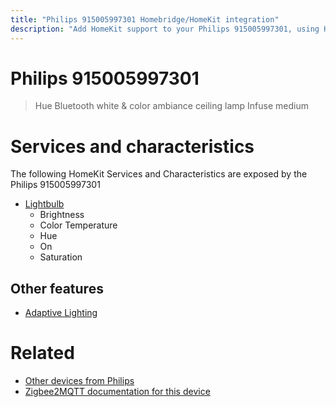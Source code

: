 ```yaml
---
title: "Philips 915005997301 Homebridge/HomeKit integration"
description: "Add HomeKit support to your Philips 915005997301, using Homebridge, Zigbee2MQTT and homebridge-z2m."
---
```

<!---
This file has been GENERATED using src/docgen/docgen.ts
DO NOT EDIT THIS FILE MANUALLY!
-->
# Philips 915005997301
> Hue Bluetooth white & color ambiance ceiling lamp Infuse medium


# Services and characteristics
The following HomeKit Services and Characteristics are exposed by
the Philips 915005997301

* [Lightbulb](../../light.md)
  * Brightness
  * Color Temperature
  * Hue
  * On
  * Saturation

## Other features
* [Adaptive Lighting](../../light.md)

# Related
* [Other devices from Philips](../index.md#philips)
* [Zigbee2MQTT documentation for this device](https://www.zigbee2mqtt.io/devices/915005997301.html)
